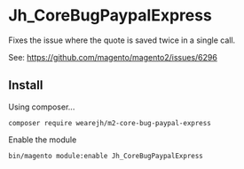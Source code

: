 # Jh_CoreBugPaypalExpress
Fixes the issue where the quote is saved twice in a single call.

See: https://github.com/magento/magento2/issues/6296

## Install

Using composer...

```
composer require wearejh/m2-core-bug-paypal-express
```

Enable the module

```
bin/magento module:enable Jh_CoreBugPaypalExpress
```
